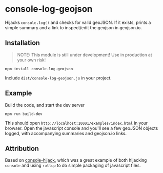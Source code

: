 # console-log-geojson

Hijacks `console.log()` and checks for valid geoJSON.  If it exists, prints a simple summary and a link to inspect/edit the geojson in geojson.io.

## Installation

> NOTE: This module is still under development! Use in production at your own risk!

```
npm install console-log-geojson
```

Include  `dist/console-log-geojson.js` in your project.



## Example

Build the code, and start the dev server

```
npm run build-dev
```
This should open `http://localhost:10001/examples/index.html` in your browser.  Open the javascript console and you'll see a few geoJSON objects logged, with accompanying summaries and geojson.io links.

## Attribution

Based on [console-hijack](https://github.com/alanguir/console-hijack), which was a great example of both hijacking `console` and using `rollup` to do simple packaging of javascript files.
